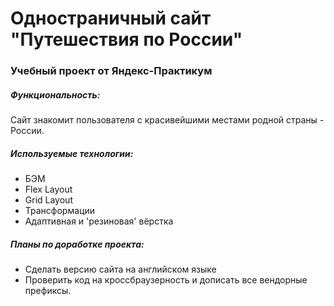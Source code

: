 # Одностраничный сайт "Путешествия по России"

### Учебный проект от Яндекс-Практикум

##### Функциональность:
Сайт знакомит пользователя с красивейшими местами родной страны - России.

##### Используемые технологии:
- БЭМ
- Flex Layout
- Grid Layout
- Трансформации
- Адаптивная и 'резиновая' вёрстка

##### Планы по доработке проекта:
- Сделать версию сайта на английском языке
- Проверить код на кроссбраузерность и дописать все вендорные префиксы.

